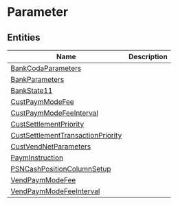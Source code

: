 
# Parameter


## Entities

|Name|Description|
|---|---|
|[BankCodaParameters](BankCodaParameters.cdm.json)||
|[BankParameters](BankParameters.cdm.json)||
|[BankState11](BankState11.cdm.json)||
|[CustPaymModeFee](CustPaymModeFee.cdm.json)||
|[CustPaymModeFeeInterval](CustPaymModeFeeInterval.cdm.json)||
|[CustSettlementPriority](CustSettlementPriority.cdm.json)||
|[CustSettlementTransactionPriority](CustSettlementTransactionPriority.cdm.json)||
|[CustVendNetParameters](CustVendNetParameters.cdm.json)||
|[PaymInstruction](PaymInstruction.cdm.json)||
|[PSNCashPositionColumnSetup](PSNCashPositionColumnSetup.cdm.json)||
|[VendPaymModeFee](VendPaymModeFee.cdm.json)||
|[VendPaymModeFeeInterval](VendPaymModeFeeInterval.cdm.json)||
